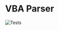 # VBA Parser

![Tests](https://github.com/stanislavsabev/vba_parser/actions/workflows/Tests/badge.svg)